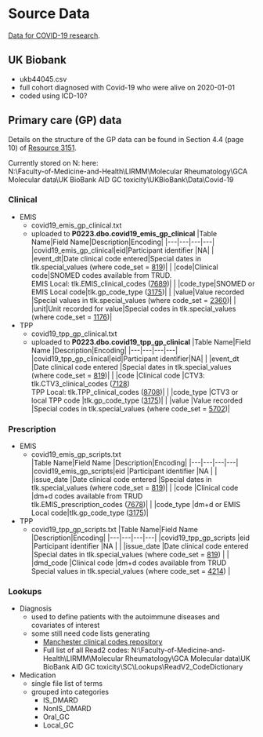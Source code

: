 # Source Data
[Data for COVID-19 research](https://biobank.ndph.ox.ac.uk/showcase/exinfo.cgi?src=COVID19).

## UK Biobank
- ukb44045.csv
- full cohort diagnosed with Covid-19 who were alive on 2020-01-01
- coded using ICD-10?

## Primary care (GP) data  
Details on the structure of the GP data can be found in Section 4.4 (page 10) of [Resource 3151](https://biobank.ndph.ox.ac.uk/showcase/showcase/docs/gp4covid19.pdf).  

Currently stored on N: here:  
N:\Faculty-of-Medicine-and-Health\LIRMM\Molecular Rheumatology\GCA Molecular data\UK BioBank AID GC toxicity\UKBioBank\Data\Covid-19  

### Clinical
- EMIS
	- covid19_emis_gp_clinical.txt  
	- uploaded to **P0223.dbo.covid19_emis_gp_clinical**
		|Table Name|Field Name|Description|Encoding|
		|---|---|---|---|
		|covid19_emis_gp_clinical|eid|Participant identifier |NA|
		| |event_dt|Date clinical code entered|Special dates in tlk.special_values (where code_set = [819](http://biobank.ndph.ox.ac.uk/showcase/coding.cgi?id=819))|
		| |code|Clinical code|SNOMED codes available from TRUD. <br/>EMIS Local: tlk.EMIS_clinical_codes ([7689](https://biobank.ndph.ox.ac.uk/showcase/coding.cgi?id=7689))|
		| |code_type|SNOMED or EMIS Local code|tlk.gp_code_type ([3175](https://biobank.ndph.ox.ac.uk/showcase/coding.cgi?id=3175))|
		| |value|Value recorded |Special values in tlk.special_values (where code_set = [2360](http://biobank.ndph.ox.ac.uk/showcase/coding.cgi?id=2360))|
		| |unit|Unit recorded for value|Special codes in tlk.special_values (where code_set = [1176](http://biobank.ndph.ox.ac.uk/showcase/coding.cgi?id=1176))|
- TPP
	- covid19_tpp_gp_clinical.txt 
	- uploaded to **P0223.dbo.covid19_tpp_gp_clinical**
		|Table Name|Field Name |Description|Encoding|
		|---|---|---|---|
		|covid19_tpp_gp_clinical|eid|Participant identifier|NA|
		| |event_dt |Date clinical code entered |Special dates in tlk.special_values (where code_set = [819](http://biobank.ndph.ox.ac.uk/showcase/coding.cgi?id=819))|
		| |code |Clinical code |CTV3: tlk.CTV3_clinical_codes ([7128](http://biobank.ndph.ox.ac.uk/showcase/coding.cgi?id=7128)) <br/>TPP Local: tlk.TPP_clinical_codes ([8708](http://biobank.ndph.ox.ac.uk/showcase/coding.cgi?id=8708))|
		| |code_type |CTV3 or local TPP code |tlk.gp_code_type ([3175](http://biobank.ndph.ox.ac.uk/showcase/coding.cgi?id=3175))|
		| |value |Value recorded |Special codes in tlk.special_values (where code_set = [5702](http://biobank.ndph.ox.ac.uk/showcase/coding.cgi?id=5702))|

### Prescription
- EMIS
	- covid19_emis_gp_scripts.txt  
		|Table Name|Field Name |Description|Encoding|
		|---|---|---|---|
		|covid19_emis_gp_scripts|eid |Participant identifier |NA |
		| |issue_date |Date clinical code entered |Special dates in tlk.special_values (where code_set = [819](http://biobank.ndph.ox.ac.uk/showcase/coding.cgi?id=819))|
		| |code |Clinical code |dm+d codes available from TRUD <br/>tlk.EMIS_prescription_codes ([7678](https://biobank.ndph.ox.ac.uk/showcase/coding.cgi?id=7678))|
		| |code_type |dm+d or EMIS Local code|tlk.gp_code_type ([3175](https://biobank.ndph.ox.ac.uk/showcase/coding.cgi?id=3175))|
- TPP 
	- covid19_tpp_gp_scripts.txt 
		|Table Name|Field Name |Description|Encoding|
		|---|---|---|---|
		|covid19_tpp_gp_scripts |eid |Participant identifier |NA |
		| |issue_date |Date clinical code entered |Special dates in tlk.special_values (where code_set = [819](http://biobank.ndph.ox.ac.uk/showcase/coding.cgi?id=819)) |
		| |dmd_code |Clinical code |dm+d codes available from TRUD <br/>Special values in tlk.special_values (where code_set = [4214](http://biobank.ndph.ox.ac.uk/showcase/coding.cgi?id=4214)) |
	
### Lookups
- Diagnosis
	- used to define patients with the autoimmune diseases and covariates of interest
	- some still need code lists generating
		- [Manchester clinical codes repository](https://clinicalcodes.rss.mhs.man.ac.uk/)
		- Full list of all Read2 codes: N:\Faculty-of-Medicine-and-Health\LIRMM\Molecular Rheumatology\GCA Molecular data\UK BioBank AID GC toxicity\SC\Lookups\ReadV2_CodeDictionary
- Medication 
	- single file list of terms
	- grouped into categories
		- IS_DMARD
		- NonIS_DMARD
		- Oral_GC
		- Local_GC
